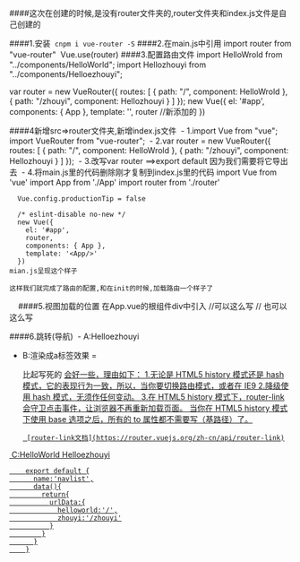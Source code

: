 ####这次在创建的时候,是没有router文件夹的,router文件夹和index.js文件是自己创建的

 ####1.安装
  ``cnpm i vue-router -S``
 ####2.在main.js中引用
  import router from "vue-router"
  Vue.use(router)
####3.配置路由文件
  import HelloWrold from "../components/HelloWorld";
  import Hellozhouyi from "../components/Helloezhouyi";

  var router = new VueRouter({
     routes: [
    {
      path: "/",
      component: HelloWrold
    },
    {
      path: "/zhouyi",
      component: Hellozhouyi
    }
  ]
  });
  new Vue({
    el: '#app',
    components: { App },
    template: '<App/>',
    router   //新添加的
  })

####4新增src=>router文件夹,新增index.js文件
  - 1.import Vue from "vue";
    import VueRouter from "vue-router";
  - 2.var router = new VueRouter({
       routes: [
      {
        path: "/",
        component: HelloWrold
      },
      {
        path: "/zhouyi",
        component: Hellozhouyi
      }
    ]
    });
  - 3.改写var router ==>export default
      因为我们需要将它导出去
  - 4.将main.js里的代码删除刚才复制到index.js里的代码
      import Vue from 'vue'
      import App from './App'
      import router from './router'

      Vue.config.productionTip = false

      /* eslint-disable no-new */
      new Vue({
        el: '#app',
        router,
        components: { App },
        template: '<App/>'
      })
    mian.js呈现这个样子

    这样我们就完成了路由的配置,和在init的时候,加载路由一个样子了
    
####5.视图加载的位置
  在App.vue的根组件div中引入
    <router-view/>  //可以这么写
    //<router-view></router-view>  也可以这么写

####6.跳转(导航)
  - A:<router-link to="/zhouyi">Helloezhouyi</router-link>

- B:渲染成a标签效果 = <a href="#/zhouyi"></a>

    <router-link> 比起写死的 <a href="..."> 
    会好一些，理由如下：
      1.无论是 HTML5 history 模式还是 hash 模式，它的表现行为一致，所以，当你要切换路由模式，或者在 IE9 2.降级使用 hash 模式，无须作任何变动。
      3.在 HTML5 history 模式下，router-link 会守卫点击事件，让浏览器不再重新加载页面。
      当你在 HTML5 history 模式下使用 base 选项之后，所有的 to 属性都不需要写（基路径）了。
      
       [router-link文档](https://router.vuejs.org/zh-cn/api/router-link)

  C:<router-link :to="urlData.helloworld">HelloWorld</router-link> 
      <router-link :to="urlData.zhouyi">Helloezhouyi</router-link>

        export default {
          name:'navlist',
          data(){
            return{
              urlData:{
                helloworld:'/',
                zhouyi:'/zhouyi'
              }
            }
          }
        }

